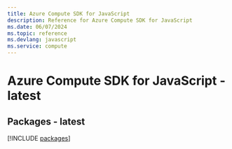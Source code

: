 ```yaml
---
title: Azure Compute SDK for JavaScript
description: Reference for Azure Compute SDK for JavaScript
ms.date: 06/07/2024
ms.topic: reference
ms.devlang: javascript
ms.service: compute
---
```

# Azure Compute SDK for JavaScript - latest
## Packages - latest
[!INCLUDE [packages](compute-index.md)]